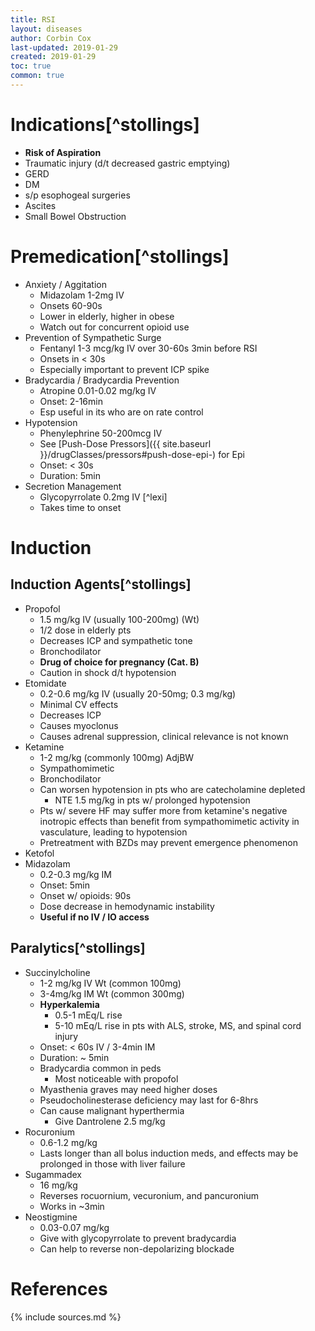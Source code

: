 ```yaml
---
title: RSI
layout: diseases
author: Corbin Cox
last-updated: 2019-01-29
created: 2019-01-29
toc: true
common: true
---
```


# Indications[^stollings]

* **Risk of Aspiration**
* Traumatic injury (d/t decreased gastric emptying)
* GERD
* DM
* s/p esophogeal surgeries
* Ascites
* Small Bowel Obstruction

# Premedication[^stollings]

* Anxiety / Aggitation
  * Midazolam 1-2mg IV
  * Onsets 60-90s
  * Lower in elderly, higher in obese
  * Watch out for concurrent opioid use
* Prevention of Sympathetic Surge
  * Fentanyl 1-3 mcg/kg IV over 30-60s 3min before RSI
  * Onsets in &lt; 30s
  * Especially important to prevent ICP spike
* Bradycardia / Bradycardia Prevention
  * Atropine 0.01-0.02 mg/kg IV
  * Onset: 2-16min
  * Esp useful in its who are on rate control
* Hypotension
  * Phenylephrine 50-200mcg IV
  * See [Push-Dose Pressors]({{ site.baseurl }}/drugClasses/pressors#push-dose-epi-) for Epi
  * Onset: &lt; 30s
  * Duration: 5min
* Secretion Management
  * Glycopyrrolate 0.2mg IV [^lexi]
  * Takes time to onset

# Induction

## Induction Agents[^stollings]

* Propofol
  * 1.5 mg/kg IV (usually 100-200mg) (Wt)
  * 1/2 dose in elderly pts
  * Decreases ICP and sympathetic tone
  * Bronchodilator
  * **Drug of choice for pregnancy (Cat. B)**
  * Caution in shock d/t hypotension
* Etomidate
  * 0.2-0.6 mg/kg IV (usually 20-50mg; 0.3 mg/kg)
  * Minimal CV effects
  * Decreases ICP
  * Causes myoclonus
  * Causes adrenal suppression, clinical relevance is not known
* Ketamine
  * 1-2 mg/kg (commonly 100mg) AdjBW
  * Sympathomimetic
  * Bronchodilator
  * Can worsen hypotension in pts who are catecholamine depleted
    * NTE 1.5 mg/kg in pts w/ prolonged hypotension
  * Pts w/ severe HF may suffer more from ketamine's negative inotropic effects than benefit from sympathomimetic activity in vasculature, leading to hypotension
  * Pretreatment with BZDs may prevent emergence phenomenon
* Ketofol
* Midazolam
  * 0.2-0.3 mg/kg IM
  * Onset: 5min
  * Onset w/ opioids: 90s
  * Dose decrease in hemodynamic instability
  * **Useful if no IV / IO access**

## Paralytics[^stollings]

* Succinylcholine
  * 1-2 mg/kg IV Wt (common 100mg)
  * 3-4mg/kg IM Wt (common 300mg)
  * **Hyperkalemia**
    * 0.5-1 mEq/L rise
    * 5-10 mEq/L rise in pts with ALS, stroke, MS, and spinal cord injury
  * Onset: &lt; 60s IV / 3-4min IM
  * Duration: ~ 5min
  * Bradycardia common in peds
    * Most noticeable with propofol
  * Myasthenia graves may need higher doses
  * Pseudocholinesterase deficiency may last for 6-8hrs
  * Can cause malignant hyperthermia
    * Give Dantrolene 2.5 mg/kg
* Rocuronium
  * 0.6-1.2 mg/kg
  * Lasts longer than all bolus induction meds, and effects may be prolonged in those with liver failure
* Sugammadex
  * 16 mg/kg
  * Reverses rocuornium, vecuronium, and pancuronium
  * Works in ~3min
* Neostigmine
  * 0.03-0.07 mg/kg
  * Give with glycopyrrolate to prevent bradycardia
  * Can help to reverse non-depolarizing blockade

# References
{% include sources.md %}